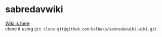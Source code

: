 sabredavwiki
============
[Wiki is here](https://github.com/balbeko/sabredavwiki/wiki)  
clone it using `git clone git@github.com:balbeko/sabredavwiki.wiki.git`
